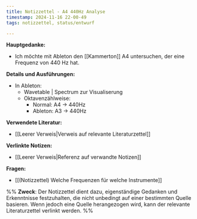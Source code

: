 ```yaml
---
title: Notizzettel - A4 440Hz Analyse
timestamp: 2024-11-16 22-00-49
tags: notizzettel, status/entwurf

---
```


**Hauptgedanke:**  
- Ich möchte mit Ableton den [[Kammerton]] A4 untersuchen, der eine Frequenz von 440 Hz hat.

**Details und Ausführungen:**  
- In Ableton:
	- Wavetable | Spectrum zur Visualiserung 
	- Oktavenzählweise:
		- Normal: A4 -> 440Hz
		- Ableton: A3 -> 440Hz

**Verwendete Literatur:**  
- [[Leerer Verweis|Verweis auf relevante Literaturzettel]]

**Verlinkte Notizen:**  
- [[Leerer Verweis|Referenz auf verwandte Notizen]]

**Fragen:**  
- [[(Notizzettel) Welche Frequenzen für welche Instrumente]]


%%
**Zweck**: Der Notizzettel dient dazu, eigenständige Gedanken und Erkenntnisse festzuhalten, die nicht unbedingt auf einer bestimmten Quelle basieren. Wenn jedoch eine Quelle herangezogen wird, kann der relevante Literaturzettel verlinkt werden.
%%